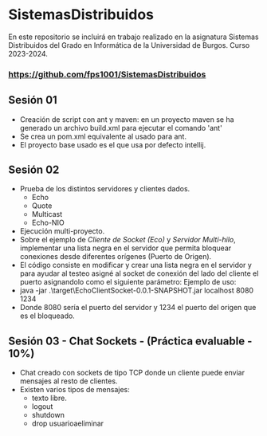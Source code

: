# SistemasDistribuidos
En este repositorio se incluirá en trabajo realizado en la asignatura Sistemas Distribuidos 
del Grado en Informática de la Universidad de Burgos.
Curso 2023-2024.

### https://github.com/fps1001/SistemasDistribuidos

## Sesión 01
- Creación de script con ant y maven: en un proyecto maven se ha generado un archivo build.xml para ejecutar el comando 'ant'
- Se crea un pom.xml equivalente al usado para ant. 
- El proyecto base usado es el que usa por defecto intellij.
## Sesión 02
- Prueba de los distintos servidores y clientes dados.
  - Echo
  - Quote
  - Multicast
  - Echo-NIO
- Ejecución multi-proyecto.
- Sobre el ejemplo de *Cliente de Socket (Eco)* y *Servidor Multi-hilo*, implementar una lista negra en el servidor que permita bloquear conexiones desde diferentes orígenes (Puerto de Origen).
- El código consiste en modificar y crear una lista negra en el servidor y para ayudar al testeo asigné al socket de conexión del lado del cliente el puerto asignandolo como el siguiente parámetro:
Ejemplo de uso:
- java -jar .\target\EchoClientSocket-0.0.1-SNAPSHOT.jar localhost 8080 1234 
- Donde 8080 sería el puerto del servidor y 1234 el puerto del origen que es el bloqueado.

## Sesión 03 - Chat Sockets - (Práctica evaluable - 10%)
- Chat creado con sockets de tipo TCP donde un cliente puede enviar mensajes al resto de clientes.
- Existen varios tipos de mensajes:
  - texto libre.
  - logout
  - shutdown
  - drop usuarioaeliminar

